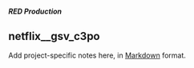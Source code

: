 ##### RED Production

## netflix__gsv_c3po

Add project-specific notes here, in [Markdown](https://github.com/adam-p/markdown-here/wiki/Markdown-Cheatsheet) format.